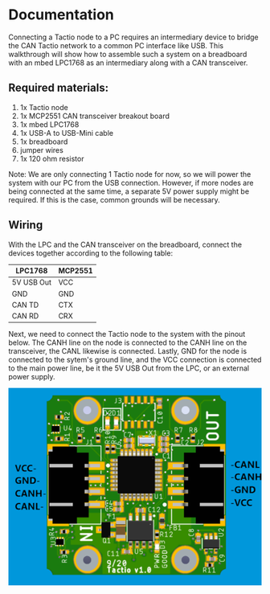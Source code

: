 # Documentation
Connecting a Tactio node to a PC requires an intermediary device to bridge the CAN Tactio network to a common PC interface like USB. This walkthrough will show how to assemble such a system on a breadboard with an mbed LPC1768 as an intermediary along with a CAN transceiver.

## Required materials:
1. 1x Tactio node
2. 1x MCP2551 CAN transceiver breakout board
3. 1x mbed LPC1768
4. 1x USB-A to USB-Mini cable
5. 1x breadboard
6. jumper wires
7. 1x 120 ohm resistor

Note: We are only connecting 1 Tactio node for now, so we will power the system with our PC from the USB connection. However, if more nodes are being connected at the same time, a separate 5V power supply might be required. If this is the case, common grounds will be necessary.

## Wiring
With the LPC and the CAN transceiver on the breadboard, connect the devices together according to the following table:

|  LPC1768   | MCP2551 |
|------------|---------|
| 5V USB Out |   VCC   |
|    GND     |   GND   |
|   CAN TD   |   CTX   |
|   CAN RD   |   CRX   |

Next, we need to connect the Tactio node to the system with the pinout below. The CANH line on the node is connected to the CANH line on the transceiver, the CANL likewise is connected. Lastly, GND for the node is connected to the sytem's ground line, and the VCC connection is connected to the main power line, be it the 5V USB Out from the LPC, or an external power supply.

![Tactio node pinout](pinout.png)